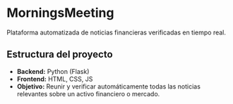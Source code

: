 # MorningsMeeting

Plataforma automatizada de noticias financieras verificadas en tiempo real.

## Estructura del proyecto

- **Backend:** Python (Flask)
- **Frontend:** HTML, CSS, JS
- **Objetivo:** Reunir y verificar automáticamente todas las noticias relevantes sobre un activo financiero o mercado.
